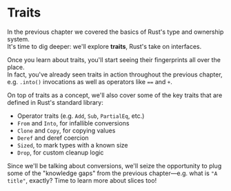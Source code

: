 # Traits

In the previous chapter we covered the basics of Rust's type and ownership system.\
It's time to dig deeper: we'll explore **traits**, Rust's take on interfaces.

Once you learn about traits, you'll start seeing their fingerprints all over the place.\
In fact, you've already seen traits in action throughout the previous chapter, e.g. `.into()` invocations as well
as operators like `==` and `+`.

On top of traits as a concept, we'll also cover some of the key traits that are defined in Rust's standard library:

- Operator traits (e.g. `Add`, `Sub`, `PartialEq`, etc.)
- `From` and `Into`, for infallible conversions
- `Clone` and `Copy`, for copying values
- `Deref` and deref coercion
- `Sized`, to mark types with a known size
- `Drop`, for custom cleanup logic

Since we'll be talking about conversions, we'll seize the opportunity to plug some of the "knowledge gaps"
from the previous chapter—e.g. what is `"A title"`, exactly? Time to learn more about slices too!
